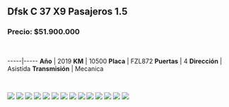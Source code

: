 ## Dfsk C 37 X9 Pasajeros 1.5

### Precio: $51.900.000

<p>&nbsp;</p>

-----|-----
**Año** | 2019
**KM** | 10500
**Placa** | FZL872
**Puertas** | 4
**Dirección** | Asistida
**Transmisión** | Mecanica


<p>&nbsp;</p>

<img src="images/Dfsk C 37 X9 Pasajeros 1.5 - 0.03.jpg?raw=true"/>
<img src="images/Dfsk C 37 X9 Pasajeros 1.5 - 0.1136.jpg?raw=true"/>
<img src="images/Dfsk C 37 X9 Pasajeros 1.5 - 0.1499.jpg?raw=true"/>
<img src="images/Dfsk C 37 X9 Pasajeros 1.5 - 0.1559.jpg?raw=true"/>
<img src="images/Dfsk C 37 X9 Pasajeros 1.5 - 0.2631.jpg?raw=true"/>
<img src="images/Dfsk C 37 X9 Pasajeros 1.5 - 0.2646.jpg?raw=true"/>
<img src="images/Dfsk C 37 X9 Pasajeros 1.5 - 0.4157.jpg?raw=true"/>
<img src="images/Dfsk C 37 X9 Pasajeros 1.5 - 0.5205.jpg?raw=true"/>
<img src="images/Dfsk C 37 X9 Pasajeros 1.5 - 0.6954.jpg?raw=true"/>
<img src="images/Dfsk C 37 X9 Pasajeros 1.5 - 0.7023.jpg?raw=true"/>
<img src="images/Dfsk C 37 X9 Pasajeros 1.5 - 0.7061.jpg?raw=true"/>
<img src="images/Dfsk C 37 X9 Pasajeros 1.5 - 0.7209.jpg?raw=true"/>
<img src="images/Dfsk C 37 X9 Pasajeros 1.5 - 0.8176.jpg?raw=true"/>
<img src="images/Dfsk C 37 X9 Pasajeros 1.5 - 0.9533.jpg?raw=true"/>



